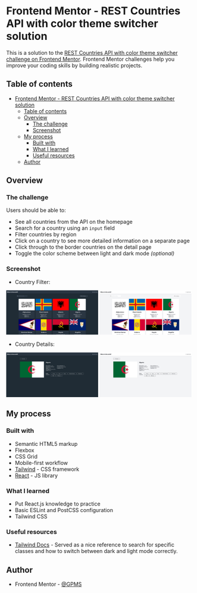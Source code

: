 # Frontend Mentor - REST Countries API with color theme switcher solution

This is a solution to the [REST Countries API with color theme switcher challenge on Frontend Mentor](https://www.frontendmentor.io/challenges/rest-countries-api-with-color-theme-switcher-5cacc469fec04111f7b848ca). Frontend Mentor challenges help you improve your coding skills by building realistic projects.

## Table of contents

- [Frontend Mentor - REST Countries API with color theme switcher solution](#frontend-mentor---rest-countries-api-with-color-theme-switcher-solution)
  - [Table of contents](#table-of-contents)
  - [Overview](#overview)
    - [The challenge](#the-challenge)
    - [Screenshot](#screenshot)
  - [My process](#my-process)
    - [Built with](#built-with)
    - [What I learned](#what-i-learned)
    - [Useful resources](#useful-resources)
  - [Author](#author)

## Overview

### The challenge

Users should be able to:

-   See all countries from the API on the homepage
-   Search for a country using an `input` field
-   Filter countries by region
-   Click on a country to see more detailed information on a separate page
-   Click through to the border countries on the detail page
-   Toggle the color scheme between light and dark mode _(optional)_

### Screenshot

-   Country Filter:

<img style='width:49%;display:inline-block' src="./img/filter-dark.png">
<img style='width:49%;display:inline-block' src="./img/filter-light.png">

-   Country Details:

<img style='width:49%;display:inline-block' src="./img/details-dark.png">
<img style='width:49%;display:inline-block' src="./img/details-light.png">

<!--
### Links

-   Solution URL: [Add solution URL here](https://your-solution-url.com)
-   Live Site URL: [Add live site URL here](https://your-live-site-url.com)
-->

## My process

### Built with

-   Semantic HTML5 markup
-   Flexbox
-   CSS Grid
-   Mobile-first workflow
-   [Tailwind](https://tailwindcss.com/) - CSS framework
-   [React](https://reactjs.org/) - JS library

### What I learned

-   Put React.js knowledge to practice
-   Basic ESLint and PostCSS configuration
-   Tailwind CSS
<!-- -   Deployment to Vercel -->

### Useful resources

-   [Tailwind Docs](https://tailwindcss.com/docs/installation) - Served as a nice reference to search for specific classes and how to switch between dark and light mode correctly.

## Author

-   Frontend Mentor - [@GPMS](https://www.frontendmentor.io/profile/GPMS)
